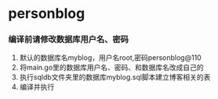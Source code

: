 # personblog
### 编译前请修改数据库用户名、密码
1. 默认的数据库名myblog，用户名root,密码personblog@110
2. 将main.go里的数据库用户名、密码、和数据库名改成自己的
3. 执行sqldb文件夹里的数据库myblog.sql脚本建立博客相关的表
4. 编译并执行
